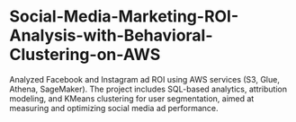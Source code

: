 # Social-Media-Marketing-ROI-Analysis-with-Behavioral-Clustering-on-AWS
Analyzed Facebook and Instagram ad ROI using AWS services (S3, Glue, Athena, SageMaker). The project includes SQL-based analytics, attribution modeling, and KMeans clustering for user segmentation, aimed at measuring and optimizing social media ad performance.
